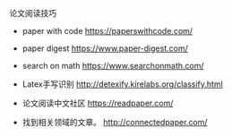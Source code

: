 论文阅读技巧

- paper with code
https://paperswithcode.com/
- paper digest
https://www.paper-digest.com/
- search on math
https://www.searchonmath.com/
- Latex手写识别
http://detexify.kirelabs.org/classify.html
- 论文阅读中文社区
https://readpaper.com/


- 找到相关领域的文章。 
http://connectedpaper.com/






























































